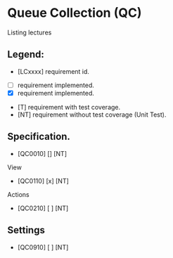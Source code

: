 # Queue Collection (QC)

Listing lectures

## Legend:
* [LCxxxx] requirement id.
* [ ] requirement implemented.
* [x] requirement implemented.
* [T] requirement with test coverage.
* [NT] requirement without test coverage (Unit Test). 


## Specification.

* [QC0010] [] [NT] 

View
* [QC0110] [x] [NT] 

Actions
* [QC0210] [ ] [NT] 

## Settings
* [QC0910] [ ] [NT] 

